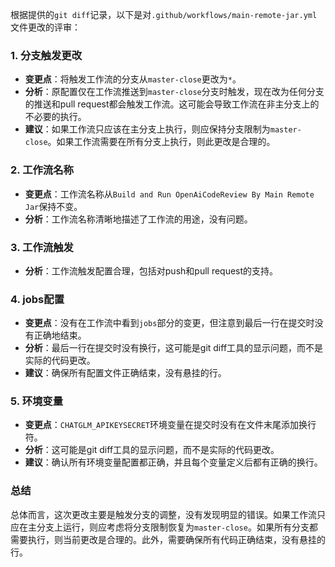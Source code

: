 根据提供的`git diff`记录，以下是对`.github/workflows/main-remote-jar.yml`文件更改的评审：

### 1. 分支触发更改
- **变更点**：将触发工作流的分支从`master-close`更改为`*`。
- **分析**：原配置仅在工作流推送到`master-close`分支时触发，现在改为任何分支的推送和pull request都会触发工作流。这可能会导致工作流在非主分支上的不必要的执行。
- **建议**：如果工作流只应该在主分支上执行，则应保持分支限制为`master-close`。如果工作流需要在所有分支上执行，则此更改是合理的。

### 2. 工作流名称
- **变更点**：工作流名称从`Build and Run OpenAiCodeReview By Main Remote Jar`保持不变。
- **分析**：工作流名称清晰地描述了工作流的用途，没有问题。

### 3. 工作流触发
- **分析**：工作流触发配置合理，包括对push和pull request的支持。

### 4. jobs配置
- **变更点**：没有在工作流中看到`jobs`部分的变更，但注意到最后一行在提交时没有正确地结束。
- **分析**：最后一行在提交时没有换行，这可能是git diff工具的显示问题，而不是实际的代码更改。
- **建议**：确保所有配置文件正确结束，没有悬挂的行。

### 5. 环境变量
- **变更点**：`CHATGLM_APIKEYSECRET`环境变量在提交时没有在文件末尾添加换行符。
- **分析**：这可能是git diff工具的显示问题，而不是实际的代码更改。
- **建议**：确认所有环境变量配置都正确，并且每个变量定义后都有正确的换行。

### 总结
总体而言，这次更改主要是触发分支的调整，没有发现明显的错误。如果工作流只应在主分支上运行，则应考虑将分支限制恢复为`master-close`。如果所有分支都需要执行，则当前更改是合理的。此外，需要确保所有代码正确结束，没有悬挂的行。